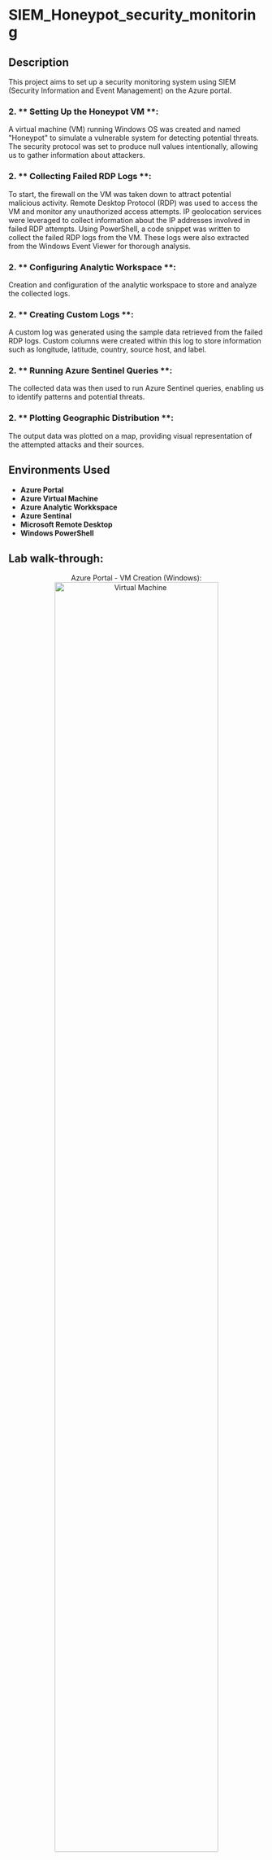 # SIEM_Honeypot_security_monitoring


<h2>Description</h2>

This project aims to set up a security monitoring system using SIEM (Security Information and Event Management) on the Azure portal.

<h3> 2. ** Setting Up the Honeypot VM **: </h3>
A virtual machine (VM) running Windows OS was created and named "Honeypot" to simulate a vulnerable system for detecting potential threats. The security protocol was set to produce null values intentionally, allowing us to gather information about attackers.
<br />

<h3> 2. ** Collecting Failed RDP Logs **: </h3>
To start, the firewall on the VM was taken down to attract potential malicious activity. Remote Desktop Protocol (RDP) was used to access the VM and monitor any unauthorized 
access attempts. IP geolocation services were leveraged to collect information about the IP addresses involved in failed RDP attempts.
Using PowerShell, a code snippet was written to collect the failed RDP logs from the VM. These logs were also extracted from the Windows Event Viewer for thorough analysis.

<h3> 2. ** Configuring Analytic Workspace **: </h3>  
Creation and configuration of the analytic workspace to store and analyze the collected logs.


<h3> 2. ** Creating Custom Logs **: </h3>
A custom log was generated using the sample data retrieved from the failed RDP logs. Custom columns were created within this log to store information such as longitude, latitude, country, source host, and label.

<h3> 2. ** Running Azure Sentinel Queries **: </h3>
The collected data was then used to run Azure Sentinel queries, enabling us to identify patterns and potential threats. 

<h3> 2. ** Plotting Geographic Distribution **: </h3>
The output data was plotted on a map, providing visual representation of the attempted attacks and their sources.


<h2>Environments Used </h2>

- <b> Azure Portal </b> 
- <b> Azure Virtual Machine </b> 
-  <b> Azure Analytic Workkspace </b> 
-  <b> Azure Sentinal  </b> 
-  <b> Microsoft Remote Desktop </b> 
-  <b> Windows PowerShell </b> 

<h2> Lab walk-through:</h2>

<p align="center">
 </b>  Azure Portal - VM Creation (Windows): <br/>
<img src="https://i.imgur.com/JhJ5sp1.png" width="80%" alt=" Virtual Machine"/>
<br />
<br />
<p align="center">
 </b>  Remote Desktop Access to Honeypot <br/>
<img src="https://i.imgur.com/K5hbsqw.png" height="80%" width="80%" alt=" Remote Desktop"/>
<br />
<br />
<p align="center">
</b> IP Geolocation Service - Threat Detection <br/>
<img src="https://i.imgur.com/AosERbK.png " height="80%" width="80%" alt=" Geolocation-IP"/>
<br />
<br />
<p align="center">
</b> PowerShell Code for Collecting RDP Logs <br/>
<img src="https://i.imgur.com/G5Jp5Ah.png" height="80%" width="80%" alt=" PowerShell"/>
<br />
<br />

<p align="center">
</b> Windows Event Viewer - Failed RDP Log Extraction <br/>
<img src=" https://i.imgur.com/6iRLdAR.png " height="80%" width="80%" alt=" Failed Log"/>
<br />
<br />

<p align="center">
</b>  Custom Log - Sample Data from Failed RDP Logs <br/>
<img src=" https://i.imgur.com/1MvrPLg.png " height="80%" width="80%" alt="hospitality Network"/>
<br />
<br />
<p align="center">
</b> Custom Columns - Longitude, Latitude, Country, Labels <br/>
<img src=" https://i.imgur.com/1MvrPLg.png " height="80%" width="80%" alt="hospitality Network"/>
<br />
<br />
<p align="center">
</b> Azure Sentinel Query - Threat Identification <br/>
<img src=" " height="80%" width="80%" alt="hospitality Network"/>
<br />
<br />

<p align="center">
</b> Plotting RDP Attack Data on Map <br/>
<img src=" " height="80%" width="80%" alt="hospitality Network"/>
<br />
<br />


<!--
 ```diff
- text in red
+ text in green
! text in orange
# text in gray
@@ text in purple (and bold)@@
```
--!>
